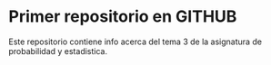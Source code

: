 # Primer repositorio en GITHUB

Este repositorio contiene info acerca del tema 3 de la asignatura de probabilidad y estadistica.